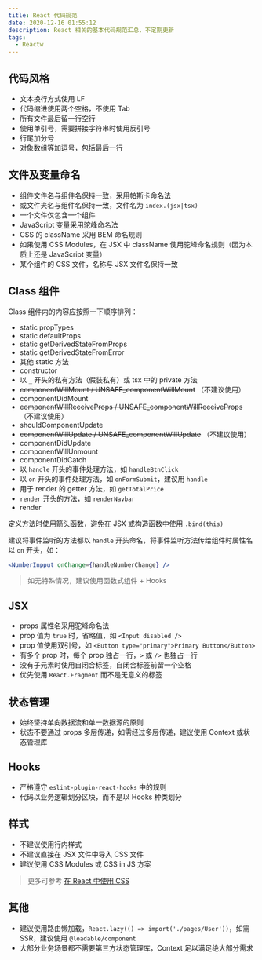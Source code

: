 ```yaml
---
title: React 代码规范
date: 2020-12-16 01:55:12
description: React 相关的基本代码规范汇总，不定期更新
tags:
  - Reactw
---
```


## 代码风格

* 文本换行方式使用 LF
* 代码缩进使用两个空格，不使用 Tab
* 所有文件最后留一行空行
* 使用单引号，需要拼接字符串时使用反引号
* 行尾加分号
* 对象数组等加逗号，包括最后一行

## 文件及变量命名

* 组件文件名与组件名保持一致，采用帕斯卡命名法
* 或文件夹名与组件名保持一致，文件名为 `index.(jsx|tsx)`
* 一个文件仅包含一个组件
* JavaScript 变量采用驼峰命名法
* CSS 的 className 采用 BEM 命名规则
* 如果使用 CSS Modules，在 JSX 中 className 使用驼峰命名规则（因为本质上还是 JavaScript 变量）
* 某个组件的 CSS 文件，名称与 JSX 文件名保持一致

## Class 组件

Class 组件内的内容应按照一下顺序排列：

* static propTypes
* static defaultProps
* static getDerivedStateFromProps
* static getDerivedStateFromError
* 其他 static 方法
* constructor
* 以 `_` 开头的私有方法（假装私有）或 tsx 中的 private 方法
* ~~componentWillMount / UNSAFE_componentWillMount~~ （不建议使用）
* componentDidMount
* ~~componentWillReceiveProps / UNSAFE_componentWillReceiveProps~~ （不建议使用）
* shouldComponentUpdate
* ~~componentWillUpdate / UNSAFE_componentWillUpdate~~ （不建议使用）
* componentDidUpdate
* componentWillUnmount
* componentDidCatch
* 以 `handle` 开头的事件处理方法，如 `handleBtnClick`
* 以 `on` 开头的事件处理方法，如 `onFormSubmit`，建议用 `handle`
* 用于 render 的 getter 方法，如 `getTotalPrice`
* `render` 开头的方法，如 `renderNavbar`
* render



定义方法时使用箭头函数，避免在 JSX 或构造函数中使用 `.bind(this)`

建议将事件监听的方法都以 `handle` 开头命名，将事件监听方法传给组件时属性名以 `on` 开头，如：

```jsx
<NumberInpput onChange={handleNumberChange} />
```

> 如无特殊情况，建议使用函数式组件 + Hooks

## JSX

* props 属性名采用驼峰命名法
* prop 值为 `true` 时，省略值，如 `<Input disabled />`
* prop 值使用双引号，如 `<Button type="primary">Primary Button</Button>`
* 有多个 prop 时，每个 prop 独占一行，`>` 或 `/>` 也独占一行
* 没有子元素时使用自闭合标签，自闭合标签前留一个空格
* 优先使用 `React.Fragment` 而不是无意义的标签

## 状态管理

* 始终坚持单向数据流和单一数据源的原则
* 状态不要通过 props 多层传递，如需经过多层传递，建议使用 Context 或状态管理库

## Hooks

* 严格遵守 `eslint-plugin-react-hooks` 中的规则
* 代码以业务逻辑划分区块，而不是以 Hooks 种类划分

## 样式

* 不建议使用行内样式
* 不建议直接在 JSX 文件中导入 CSS 文件
* 建议使用 CSS Modules 或 CSS in JS 方案

> 更多可参考 [在 React 中使用 CSS](/css-in-react)

## 其他

* 建议使用路由懒加载，`React.lazy(() => import('./pages/User'))`，如需 SSR，建议使用 `@loadable/component`
* 大部分业务场景都不需要第三方状态管理库，Context 足以满足绝大部分需求